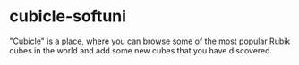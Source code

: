 # cubicle-softuni
"Cubicle" is a place, where you can browse some of the most popular Rubik cubes in the world and add some new cubes that you have discovered.
